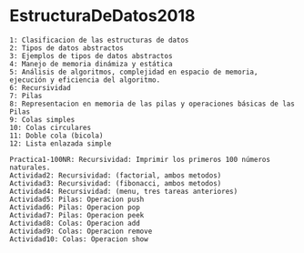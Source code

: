 # EstructuraDeDatos2018

    1: Clasificacion de las estructuras de datos
    2: Tipos de datos abstractos
    3: Ejemplos de tipos de datos abstractos
    4: Manejo de memoria dinámiza y estática
    5: Análisis de algoritmos, complejidad en espacio de memoria, ejecución y eficiencia del algoritmo.
    6: Recursividad
    7: Pilas
    8: Representacion en memoria de las pilas y operaciones básicas de las Pilas
    9: Colas simples
    10: Colas circulares
    11: Doble cola (bicola)
    12: Lista enlazada simple

    Practica1-100NR: Recursividad: Imprimir los primeros 100 números naturales.
    Actividad2: Recursividad: (factorial, ambos metodos)
    Actividad3: Recursividad: (fibonacci, ambos metodos)
    Actividad4: Recursividad: (menu, tres tareas anteriores)
    Actividad5: Pilas: Operacion push
    Actividad6: Pilas: Operacion pop
    Actividad7: Pilas: Operacion peek
    Actividad8: Colas: Operacion add
    Actividad9: Colas: Operacion remove
    Actividad10: Colas: Operacion show 
